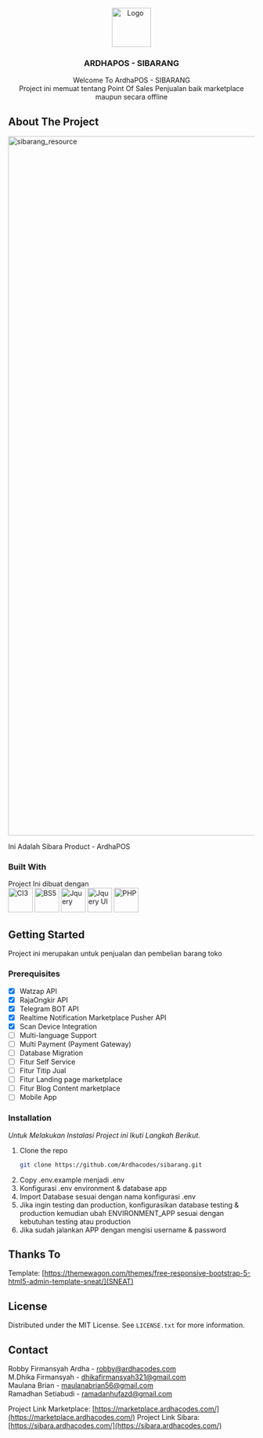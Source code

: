 <!-- PROJECT LOGO -->
<br />
<div align="center">
  <a href="https://ardhacodes.com">
    <img src="https://event.smam1ta.sch.id/assets/images/arcodes.png" alt="Logo" width="80" height="80">
  </a>

  <h3 align="center">ARDHAPOS - SIBARANG</h3>

  <p align="center">
    Welcome To ArdhaPOS - SIBARANG
    <br />
    Project ini memuat tentang Point Of Sales Penjualan baik marketplace maupun secara offline
  </p>
</div>

<!-- ABOUT THE PROJECT -->

## About The Project

<img width="1426" alt="sibarang_resource" src="https://github.com/Ardhacodes/sibarang/assets/49335873/c587255d-3da4-4c49-babb-d6ef159e6127">

Ini Adalah Sibara Product - ArdhaPOS

### Built With

Project Ini dibuat dengan
<br>
<img src="https://www.ardhacodes.com/owner/images/logo/codeigniter.png" alt="CI3" width="50" height="50">
<img src="https://www.ardhacodes.com/owner/images/logo/bootstrap.png" alt="BS5" width="50" height="50">
<img src="https://cdn.icon-icons.com/icons2/2699/PNG/512/jquery_vertical_logo_icon_169489.png" alt="Jquery" width="50" height="50">
<img src="https://www.liblogo.com/img-logo/jq4226ja33-jquery-ui-logo-jquery-ui-encode-software-solutions.png" alt="Jquery UI" width="50" height="50">
<img src="https://www.ardhacodes.com/owner/images/logo/php.png" alt="PHP" width="50" height="50">

<!-- GETTING STARTED -->

## Getting Started

Project ini merupakan untuk penjualan dan pembelian barang toko

### Prerequisites

- [x] Watzap API
- [x] RajaOngkir API
- [x] Telegram BOT API
- [x] Realtime Notification Marketplace Pusher API
- [x] Scan Device Integration
- [ ] Multi-language Support
- [ ] Multi Payment (Payment Gateway)
- [ ] Database Migration
- [ ] Fitur Self Service
- [ ] Fitur Titip Jual
- [ ] Fitur Landing page marketplace
- [ ] Fitur Blog Content marketplace
- [ ] Mobile App

### Installation

_Untuk Melakukan Instalasi Project ini Ikuti Langkah Berikut._

1. Clone the repo
   ```sh
   git clone https://github.com/Ardhacodes/sibarang.git
   ```
2. Copy .env.example menjadi .env
3. Konfigurasi .env environment & database app
4. Import Database sesuai dengan nama konfigurasi .env
5. Jika ingin testing dan production, konfigurasikan database testing & production kemudian ubah ENVIRONMENT_APP sesuai dengan kebutuhan testing atau production
6. Jika sudah jalankan APP dengan mengisi username & password

<!-- Thanks To -->

## Thanks To

Template: [https://themewagon.com/themes/free-responsive-bootstrap-5-html5-admin-template-sneat/](SNEAT)

<!-- LICENSE -->

## License

Distributed under the MIT License. See `LICENSE.txt` for more information.

<!-- CONTACT -->

## Contact

Robby Firmansyah Ardha - robby@ardhacodes.com
<br>
M.Dhika Firmansyah - dhikafirmansyah321@gmail.com
<br>
Maulana Brian - maulanabrian56@gmail.com
<br>
Ramadhan Setiabudi - ramadanhufazd@gmail.com
<br>

Project Link Marketplace: [https://marketplace.ardhacodes.com/](https://marketplace.ardhacodes.com/)
Project Link Sibara: [https://sibara.ardhacodes.com/](https://sibara.ardhacodes.com/)

